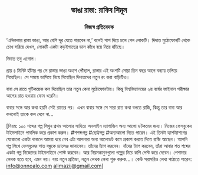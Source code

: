 <div align=center><h2 align=center>ভাঙা রাস্তা: রাকিব শিমূল</h4><h3 align=center>নিজস্ব প্রতিবেদক</h3>
</div>

‘এদিককার রাস্তা ভাঙা, আর বেশি দূর যেতে পারবেন না,’ বলেই পাশ দিয়ে চলে গেল লোকটি। দিদাত মুঠোফোনটি থেকে চোখ সরিয়ে দেখল, লোকটি একটা কড়ইগাছের ডাল কাঁধে বয়ে নিয়ে হাঁটছে।

দিদাত তবু এগোল।

প্রায় ৪ মিনিট হাঁটার পর সে রাস্তার ভাঙা অংশে পৌঁছাল, রাস্তার এই অংশটি সোয়া তিন বছর আগে বন্যায় তলিয়ে গিয়েছিল। সে সময়ে ভাসিয়ে নিয়ে গিয়েছিল দিদাতদের নতুন রং করা বাড়িটিও।

বাবা সে রাতে গুটিকয়েক কল দিয়েছিল তার নতুন কেনা মুঠোফোনটায়। কিন্তু বিশ্ববিদ্যালয়ের ২য় বর্ষের ফাইনাল পরীক্ষার আগের রাত হওয়ায় ফোন ধরেনি।

বাবার সঙ্গে আর কথা হয়নি সেই রাতের পর। এখন বাবার সঙ্গে সে সারা রাত কথা বলতে রাজি, কিন্তু তার বাবা আর কখনোই তাকে কল দেবে না…

[নিয়ম: ১০০ শব্দের গল্প লিখুন প্রথম আলোর সাহিত্য অনলাইন ম্যাগাজিন অন্য আলো ডটকমের জন্য। নিজের ফেসবুকের টাইমলাইনে পাবলিক করে প্রকাশ করুন। #শশব্দগল্প #ছোট্টগল্প #অন্যআলো দিতে পারেন। এই তিনটা হ্যাশট্যাশগের যেকোনো একটা থাকলে আমরা ধরে নেব এটা আপনারা অন্য আলোডট কমে প্রকাশ করতে দিতে রাজি আছেন। আপনি গল্প লিখে ফেসবুকের সাত বন্ধুকে চ্যালেঞ্জ জানাবেন। তাঁদের ট্যাগ করবেন। যাঁদের ট্যাগ করবেন, তাঁরা আবার শত শব্দের একটা গল্প নিজেদের টাইমলাইনে পোস্ট করবেন। আর নিয়মকানুনগুলো গল্পের নিচে কপি পেস্ট করে দেবেন। পেশাদার লেখক হতে হবে, এমন নয়। বরং নতুন প্রতিভা, নতুন লেখক লেখা শুরু করুক...। কেউ সরাসরিও লেখা পাঠাতে পারেন: info@onnoalo.com alimazij@gmail.com]

